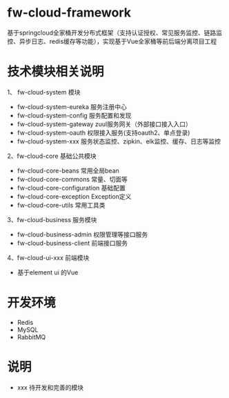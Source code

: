 # fw-cloud-framework
基于springcloud全家桶开发分布式框架（支持认证授权、常见服务监控、链路监控、异步日志、redis缓存等功能），实现基于Vue全家桶等前后端分离项目工程

# 技术模块相关说明
1、 fw-cloud-system 模块
- fw-cloud-system-eureka 服务注册中心
- fw-cloud-system-config 服务配置和发现
- fw-cloud-system-gateway zuul服务网关（外部接口接入入口）
- fw-cloud-system-oauth 权限接入服务(支持oauth2、单点登录)
- fw-cloud-system-xxx 服务状态监控、zipkin、elk监控、缓存、日志等监控

2、fw-cloud-core 基础公共模块
- fw-cloud-core-beans 常用全局bean
- fw-cloud-core-commons 常量、切面等
- fw-cloud-core-configuration 基础配置
- fw-cloud-core-exception Exception定义
- fw-cloud-core-utils 常用工具类

3、fw-cloud-business 服务模块
- fw-cloud-business-admin 权限管理等接口服务
- fw-cloud-business-client 前端接口服务

4、fw-cloud-ui-xxx 前端模块
- 基于element ui 的Vue

# 开发环境
- Redis
- MySQL
- RabbitMQ

# 说明
- xxx 待开发和完善的模块

